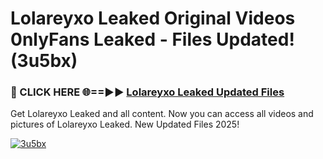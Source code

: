 # Lolareyxo Leaked Original Videos 0nlyFans Leaked - Files Updated! (3u5bx)

<h3>🔴 CLICK HERE 🌐==►► <a href="https://tinyurl.com/ehrbuxhb" rel="nofollow">Lolareyxo Leaked Updated Files</a></h3>

Get Lolareyxo Leaked and all content. Now you can access all videos and pictures of Lolareyxo Leaked. New Updated Files 2025!

[![3u5bx](https://i.imgur.com/lVYEuWS.gif)](https://tinyurl.com/ehrbuxhb)
